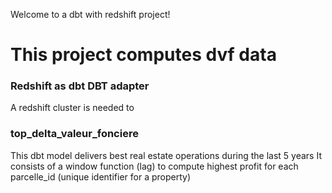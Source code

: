 Welcome to a dbt with redshift project!

# This project computes dvf data

### Redshift as dbt DBT adapter
A redshift cluster is needed to 

### top_delta_valeur_fonciere
This dbt model delivers best real estate operations during the last 5 years
It consists of a window function (lag) to compute highest profit for each parcelle_id (unique identifier for a property)
